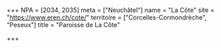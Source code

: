 +++
NPA = [2034, 2035]
meta = ["Neuchâtel"]
name = "La Côte"
site = "https://www.eren.ch/cote/"
territoire = ["Corcelles-Cormondrèche", "Peseux"]
title = "Paroisse de La Côte"

+++
